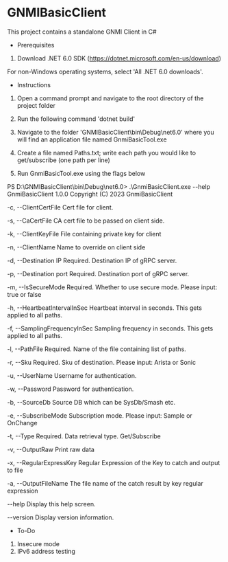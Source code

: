 # GNMIBasicClient

This project contains a standalone GNMI Client in C#

- Prerequisites

1. Download .NET 6.0 SDK (https://dotnet.microsoft.com/en-us/download)

For non-Windows operating systems, select 'All .NET 6.0 downloads'.


- Instructions

1. Open a command prompt and navigate to the root directory of the project folder

2. Run the following command 'dotnet build'

3. Navigate to the folder 'GNMIBasicClient\bin\Debug\net6.0\' where you will find an application file named GnmiBasicTool.exe

4. Create a file named Paths.txt; write each path you would like to get/subscribe (one path per line)

4. Run GnmiBasicTool.exe using the flags below

PS D:\GNMIBasicClient\bin\Debug\net6.0> .\GnmiBasicClient.exe --help
GnmiBasicClient 1.0.0
Copyright (C) 2023 GnmiBasicClient

  -c, --ClientCertFile            Cert file for client.

  -s, --CaCertFile                CA cert file to be passed on client side.

  -k, --ClientKeyFile             File containing private key for client

  -n, --ClientName                Name to override on client side

  -d, --Destination IP            Required. Destination IP of gRPC server.

  -p, --Destination port          Required. Destination port of gRPC server.

  -m, --IsSecureMode              Required. Whether to use secure mode. Please input: true or false

  -h, --HeartbeatIntervalInSec    Heartbeat interval in seconds. This gets applied to all paths.

  -f, --SamplingFrequencyInSec    Sampling frequency in seconds. This gets applied to all paths.

  -l, --PathFile                  Required. Name of the file containing list of paths.

  -r, --Sku                       Required. Sku of destination. Please input: Arista or Sonic

  -u, --UserName                  Username for authentication.

  -w, --Password                  Password for authentication.

  -b, --SourceDb                  Source DB which can be SysDb/Smash etc.

  -e, --SubscribeMode             Subscription mode. Please input: Sample or OnChange

  -t, --Type                      Required. Data retrieval type. Get/Subscribe

  -v, --OutputRaw                 Print raw data

  -x, --RegularExpressKey         Regular Expression of the Key to catch and output to file

  -a, --OutputFileName            The file name of the catch result by key regular expression

  --help                          Display this help screen.

  --version                       Display version information.

- To-Do
1. Insecure mode
2. IPv6 address testing
